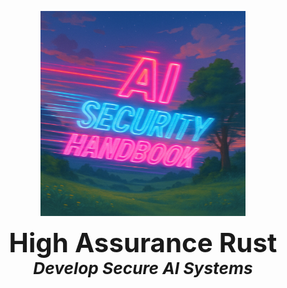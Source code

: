 <meta name="title" content="AI Security Handbook">
<meta name="description" content="Develop Secure AI Systems">
<meta property="og:title" content="AI Security Handbook">
<meta property="og:description" content="Develop Secure AI Systems">
<meta property="og:type" content="article">
<meta property="og:url" content="https://aisecurityhandbook.com/">
<meta property="og:image" content="https://aisecurityhandbook.com/img/social.png">
<meta name="twitter:title" content="AI Security Handbook">
<meta name="twitter:description" content="Develop Secure AI Systems">
<meta name="twitter:url" content="https://aisecurityhandbook.com/">
<meta name="twitter:card" content="summary_large_image">
<meta name="twitter:image" content="https://aisecurityhandbook.com/img/social.png">


<p align="center"><img src="./home.png" width="65%" alt="AI Security Handbook"></p>

<style>
h1, h2, h3 {
    display: inline;
}

h1 {
  font-size: 3em;
}

h3 {
  font-size: 1.875em;
}
</style>

<div class='token'>
<center>
  <h1>High Assurance Rust</h1>
  <br>
  <h3><i>Develop Secure AI Systems</i></h3>
</center>
</div>
